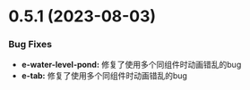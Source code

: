 <!--
 * @Autor: costa
 * @Date: 2023-08-03 13:35:33
 * @LastEditors: costa
 * @LastEditTime: 2023-08-03 13:36:20
 * @Description: 
 * @Copyright: © 2023 by costa. All rights reserved.
-->
# 0.5.1 (2023-08-03)

### Bug Fixes

* **e-water-level-pond:** 修复了使用多个同组件时动画错乱的bug
* **e-tab:** 修复了使用多个同组件时动画错乱的bug
